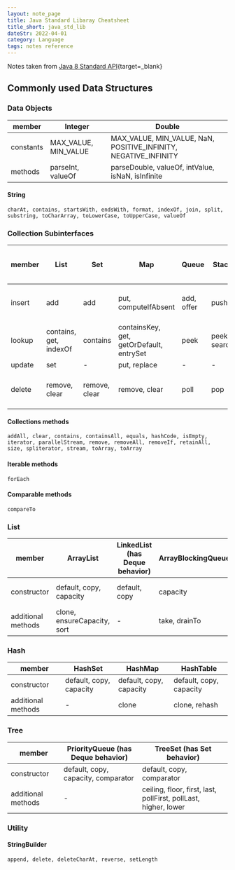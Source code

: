 ```yaml
---
layout: note_page
title: Java Standard Libaray Cheatsheet
title_short: java_std_lib
dateStr: 2022-04-01
category: Language
tags: notes reference
---
```


Notes taken from [Java 8 Standard API](https://docs.oracle.com/javase/8/docs/api/index.html){target=_blank}

<!-- === "" -->

## Commonly used Data Structures

### Data Objects

member | Integer | Double
------ | ------- | ------
constants | MAX_VALUE, MIN_VALUE | MAX_VALUE, MIN_VALUE, NaN, POSITIVE_INFINITY, NEGATIVE_INFINITY
methods | parseInt, valueOf | parseDouble, valueOf, intValue, isNaN, isInfinite

#### String

`charAt, contains, startsWith, endsWith, format, indexOf, join, split, substring, toCharArray, toLowerCase, toUpperCase, valueOf`

### Collection Subinterfaces

member | List | Set | Map | Queue | Stack | Deque (has Queue, Stack behaviors)
------ | ---- | --- | --- | ----- | ----- | ----------------------------------
insert | add | add | put, computeIfAbsent | add, offer | push | addFirst, addLast, offerFirst, offerLast
lookup | contains, get, indexOf | contains | containsKey, get, 	getOrDefault, entrySet | peek | peek, search | getFirst, getLast, peekFirst, peekLast
update | set | - | put, replace | - | -
delete | remove, clear | remove, clear | remove, clear | poll | pop | pollFirst, pollLast, removeFirst, removeLast

#### Collections methods

`addAll, clear, contains, containsAll, equals, hashCode, isEmpty, iterator, parallelStream, remove, removeAll, removeIf, retainAll, size, spliterator, stream, toArray, toArray`

#### Iterable methods

`forEach`

#### Comparable methods

`compareTo`

### List

member | ArrayList | LinkedList (has Deque behavior) | ArrayBlockingQueue | ArrayDeque
------ | --------- | ------------------------------- | ------------------ | ----------
constructor | default, copy, capacity | default, copy | capacity | default, copy, capacity
additional methods | clone, ensureCapacity, sort | - | take, drainTo | -

### Hash

member | HashSet | HashMap | HashTable
------ | ------- | ------- | ---------
constructor | default, copy, capacity | default, copy, capacity | default, copy, capacity
additional methods | - | clone | clone, rehash

### Tree

member | PriorityQueue (has Deque behavior) | TreeSet (has Set behavior)
------ | ---------------------------------- | --------------------------
constructor | default, copy, capacity, comparator | default, copy, comparator
additional methods | - | ceiling, floor, first, last, pollFirst, pollLast, higher, lower

### Utility

#### StringBuilder

`append, delete, deleteCharAt, reverse, setLength`
